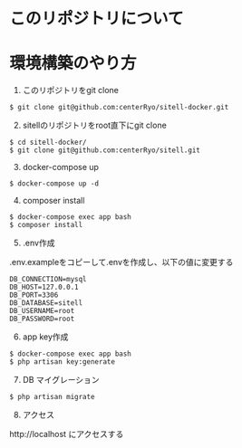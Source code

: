 # このリポジトリについて

# 環境構築のやり方
1. このリポジトリをgit clone

```
$ git clone git@github.com:centerRyo/sitell-docker.git
```

2. sitellのリポジトリをroot直下にgit clone

```
$ cd sitell-docker/
$ git clone git@github.com:centerRyo/sitell.git
```

3. docker-compose up

```
$ docker-compose up -d
```

4. composer install

```
$ docker-compose exec app bash
$ composer install
```

5. .env作成

.env.exampleをコピーして.envを作成し、以下の値に変更する

```
DB_CONNECTION=mysql
DB_HOST=127.0.0.1
DB_PORT=3306
DB_DATABASE=sitell
DB_USERNAME=root
DB_PASSWORD=root
```

6. app key作成

```
$ docker-compose exec app bash
$ php artisan key:generate
```

7. DB マイグレーション

```
$ php artisan migrate
```

8. アクセス

http://localhost にアクセスする
